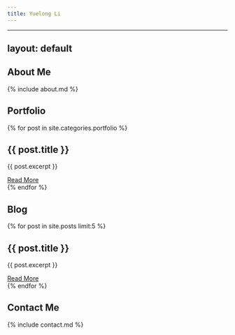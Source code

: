 ```yaml
---
title: Yuelong Li
---
```


---
layout: default
---

<!-- About Me Section -->
<div class="container">
  <section id="about">
    <h1>About Me</h1>
    {% include about.md %}
  </section>

  <!-- Portfolio Section -->
  <section id="portfolio">
    <h1>Portfolio</h1>
    {% for post in site.categories.portfolio %}
      <div class="portfolio-item">
        <h2>{{ post.title }}</h2>
        <p>{{ post.excerpt }}</p>
        <a href="{{ post.url }}">Read More</a>
      </div>
    {% endfor %}
  </section>

  <!-- Blog Section -->
  <section id="blog">
    <h1>Blog</h1>
    {% for post in site.posts limit:5 %}
      <div class="blog-post">
        <h2>{{ post.title }}</h2>
        <p>{{ post.excerpt }}</p>
        <a href="{{ post.url }}">Read More</a>
      </div>
    {% endfor %}
  </section>

  <!-- Contact Information Section -->
  <section id="contact">
    <h1>Contact Me</h1>
    {% include contact.md %}
  </section>
</div>